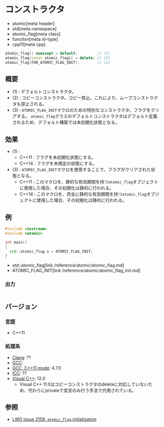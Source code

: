 # コンストラクタ
* atomic[meta header]
* std[meta namespace]
* atomic_flag[meta class]
* function[meta id-type]
* cpp11[meta cpp]

```cpp
atomic_flag() noexcept = default;         // (1)
atomic_flag(const atomic_flag&) = delete; // (2)
atomic_flag(FOR_ATOMIC_FLAG_INIT);        // (3)
```

## 概要
- (1) : デフォルトコンストラクタ。
- (2) : コピーコンストラクタ。コピー禁止。これにより、ムーブコンストラクタも禁止される。
- (3) : `ATOMIC_FLAG_INIT`マクロのための特別なコンストラクタ。フラグをクリアする。
`atomic_flag`クラスのデフォルトコンストラクタはデフォルト定義されるため、デフォルト構築では未初期化状態となる。


## 効果
- (1) :
    - C++11 : フラグを未初期化状態にする。
    - C++14 : フラグを未規定の状態にする。
- (3) : `ATOMIC_FLAG_INIT`マクロを使用することで、フラグがクリアされた状態となる。
    - C++11 : このマクロを、静的な有効期間を持つ`atomic_flag`オブジェクトに使用した場合、その初期化は静的に行われる。
    - C++14 : このマクロを、完全に静的な有効期間を持つ`atomic_flag`オブジェクトに使用した場合、その初期化は静的に行われる。


## 例
```cpp
#include <iostream>
#include <atomic>

int main()
{
  std::atomic_flag x = ATOMIC_FLAG_INIT;
}
```
* std::atomic_flag[link /reference/atomic/atomic_flag.md]
* ATOMIC_FLAG_INIT[link /reference/atomic/atomic_flag_init.md]

### 出力
```
```

## バージョン
### 言語
- C++11

### 処理系
- [Clang](/implementation.md#clang): ??
- [GCC](/implementation.md#gcc): 
- [GCC, C++11 mode](/implementation.md#gcc): 4.7.0
- [ICC](/implementation.md#icc): ??
- [Visual C++](/implementation.md#visual_cpp): 12.0
    - Visual C++ 11.0はコピーコンストラクタのdeleteに対応していないため、代わりにprivateで宣言のみ行う手法で代用されている。

## 参照
- [LWG Issue 2159. `atomic_flag` initialization](http://www.open-std.org/jtc1/sc22/wg21/docs/lwg-defects.html#2159)

